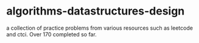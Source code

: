 # algorithms-datastructures-design
a collection of practice problems from various resources such as leetcode and ctci. Over 170 completed so far. 

